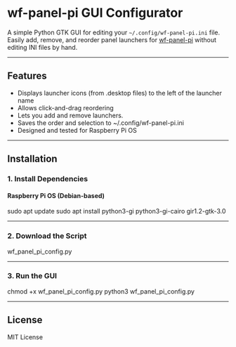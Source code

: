 # wf-panel-pi GUI Configurator

A simple Python GTK GUI for editing your `~/.config/wf-panel-pi.ini` file.  
Easily add, remove, and reorder panel launchers for [wf-panel-pi](https://github.com/WayfireWM/wf-panel-pi) without editing INI files by hand.

---

## Features

- Displays launcher icons (from .desktop files) to the left of the launcher name
- Allows click-and-drag reordering
- Lets you add and remove launchers.
- Saves the order and selection to ~/.config/wf-panel-pi.ini
- Designed and tested for Raspberry Pi OS

---

## Installation

### 1. Install Dependencies

#### Raspberry Pi OS (Debian-based)

sudo apt update
sudo apt install python3-gi python3-gi-cairo gir1.2-gtk-3.0

---

### 2. Download the Script

wf_panel_pi_config.py

---

### 3. Run the GUI

chmod +x wf_panel_pi_config.py
python3 wf_panel_pi_config.py

---

## License

MIT License
